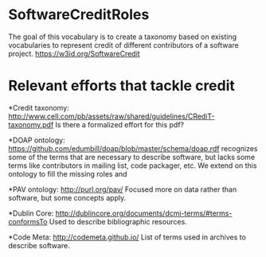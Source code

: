 # SoftwareCreditRoles
The goal of this vocabulary is to create a taxonomy based on existing vocabularies to represent credit of different contributors of a software project.
https://w3id.org/SoftwareCredit

# Relevant efforts that tackle credit 

*Credit taxonomy: http://www.cell.com/pb/assets/raw/shared/guidelines/CRediT-taxonomy.pdf Is there a formalized effort for this pdf?
	
*DOAP ontology: https://github.com/edumbill/doap/blob/master/schema/doap.rdf recognizes some of the terms that are necessary to describe software, but lacks some terms like contributors in mailing list, code packager, etc. We extend on this ontology to fill the missing roles and 

*PAV ontology: http://purl.org/pav/ Focused more on data rather than software, but some concepts apply.

*Dublin Core: http://dublincore.org/documents/dcmi-terms/#terms-conformsTo Used to describe bibliographic resources.
	
*Code Meta: http://codemeta.github.io/ List of terms used in archives to describe software.


